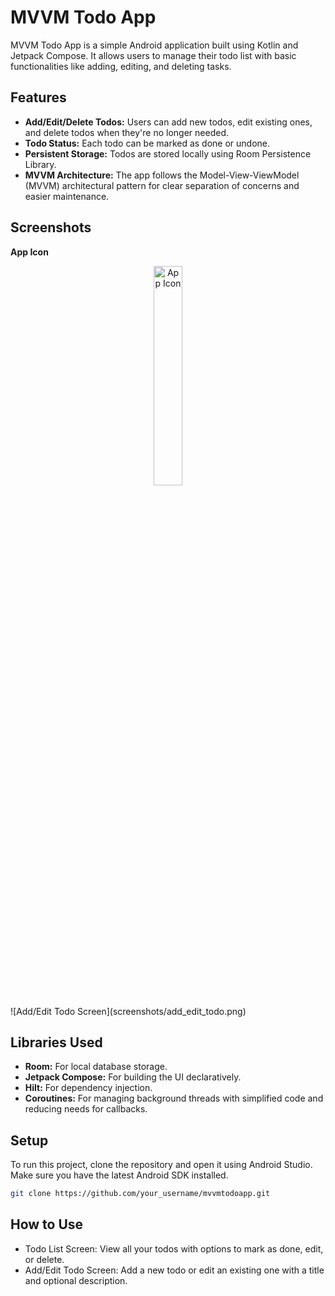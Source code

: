 # MVVM Todo App

MVVM Todo App is a simple Android application built using Kotlin and Jetpack Compose. It allows users to manage their todo list with basic functionalities like adding, editing, and deleting tasks.

## Features

- **Add/Edit/Delete Todos:** Users can add new todos, edit existing ones, and delete todos when they're no longer needed.
- **Todo Status:** Each todo can be marked as done or undone.
- **Persistent Storage:** Todos are stored locally using Room Persistence Library.
- **MVVM Architecture:** The app follows the Model-View-ViewModel (MVVM) architectural pattern for clear separation of concerns and easier maintenance.

## Screenshots

**App Icon**
<p align="center">
  <img src="https://github.com/batooldshilleh/MVVMTodoApp/assets/93814390/a02c9af3-0586-474f-a135-7d44a9285fbc" alt="App Icon" style="width:30%" />
</p>
![Add/Edit Todo Screen](screenshots/add_edit_todo.png)

## Libraries Used

- **Room:** For local database storage.
- **Jetpack Compose:** For building the UI declaratively.
- **Hilt:** For dependency injection.
- **Coroutines:** For managing background threads with simplified code and reducing needs for callbacks.

## Setup

To run this project, clone the repository and open it using Android Studio. Make sure you have the latest Android SDK installed.

```bash
git clone https://github.com/your_username/mvvmtodoapp.git
```
## How to Use

   * Todo List Screen: View all your todos with options to mark as done, edit, or delete.
   * Add/Edit Todo Screen: Add a new todo or edit an existing one with a title and optional description.
